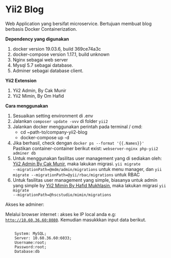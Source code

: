 <h1>Yii2 Blog</h1>

Web Application yang bersifat microservice. 
Bertujuan membuat blog berbasis Docker Containerization.

<strong>Dependency yang digunakan</strong>
1. docker version 19.03.6, build 369ce74a3c
2. docker-compose version 1.17.1, build unknown
3. Nginx sebagai web server
4. Mysql 5.7 sebagai database.
5. Adminer sebagai database client. 

<strong>Yii2 Extension</strong>
1. Yii2 Admin, By Cak Munir
2. Yii2 Mimin, By Om Hafid

<strong>Cara menggunakan</strong>

1. Sesuaikan setting environment di .env
2. Jalankan <code>composer update -vvv</code> di folder <code>yii2</code>
2. Jalankan docker menggunakan perintah pada terminal / cmd:
    - cd ~path-to/company-yii2-blog
    - docker-compose up -d
3. Jika berhasil, check dengan <code>docker ps --format '{{.Names}}' </code> 
Pastikan container-container berikut exist: <code>webserver-nginx php-yii2 adminer db</code>
4. Untuk menggunakan fasilitas user management yang di sediakan oleh: <a href="https://github.com/mdmsoft/yii2-admin">Yii2 Admin By  Cak Munir</a>, maka 
lakukan migrasi.
<code>yii migrate --migrationPath=@mdm/admin/migrations</code> untuk menu manager, dan 
<code>yii migrate --migrationPath=@yii/rbac/migrations</code> untuk RBAC
5. Untuk fasilitas user management yang simple, biasanya untuk admin yang simple
by <a href="https://github.com/hscstudio/yii2-mimin">Yii2 Mimin By Hafid Mukhlasin</a>,
maka lakukan migrasi <code>yii migrate --migrationPath=@hscstudio/mimin/migrations</code>
 

Akses ke adminer:

Melalui browser internet : akses ke IP local anda e.g: <code>http://10.60.36.60:8080</code>. Kemudian masukkkan input data berikut.
        
<code>
    System: MySQL; 
    Server: 10.60.36.60:6033; 
    Username:root; 
    Password:root; 
    Database:db
</code>